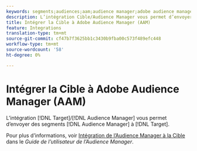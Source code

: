 ```yaml
---
keywords: segments;audiences;aam;audience manager;adobe audience manager;integrate;integration
description: L’intégration Cible/Audience Manager vous permet d’envoyer des segments d’Audience Manager à Adobe Target.
title: Intégrer la Cible à Adobe Audience Manager (AAM)
feature: Integrations
translation-type: tm+mt
source-git-commit: cf47b7f3625bb1c3430b9fba00c573f489efc448
workflow-type: tm+mt
source-wordcount: '58'
ht-degree: 0%

---
```



# Intégrer la Cible à Adobe Audience Manager (AAM)

L’intégration [!DNL Target]/[!DNL Audience Manager] vous permet d’envoyer des segments [!DNL Audience Manager] à [!DNL Target].

Pour plus d’informations, voir [Intégration de l’Audience Manager à la Cible](https://experienceleague.adobe.com/docs/audience-manager/user-guide/implementation-integration-guides/integration-other-solutions/aam-target-integration.html) dans le *Guide de l’utilisateur de l’Audience Manager*.
